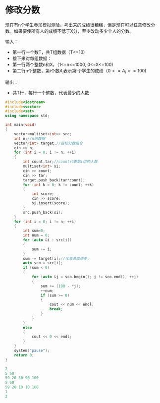 # 修改分数

现在有n个学生参加模拟测验，考出来的成绩很糟糕，但是现在可以任意修改分数。如果要使所有人的成绩不低于X分，至少改动多少个人的分数。

输入：

- 第一行一个数T，共T组数据（T<=10)
- 接下来对每组数据：
- 第一行两个整数n和X，（1<=n<=1000, 0<=X<=100)
- 第二行n个整数，第i个数$A_i$表示第i个学生的成绩（$0<=A_i<=100$)

输出：

- 共T行，每行一个整数，代表最少的人数

~~~c++
#include<iostream>
#include<vector>
#include<set>
using namespace std;

int main(void)
{
	vector<multiset<int>> src;
	int n;//n组数据
	vector<int> target;//目标分数组合
	cin >> n;
	for (int i = 0; i != n; ++i)
	{
		int count,tar;//count代表第i组的人数
		multiset<int> si;
		cin >> count;
		cin >> tar;
		target.push_back(tar*count);
		for (int k = 0; k != count; ++k)
		{
			int score;
			cin >> score;
			si.insert(score);
		}
		src.push_back(si);
	}
	for (int i = 0; i != n; ++i)
	{
		int sum=0;
		int num = 0;
		for (auto &i : src[i])
		{
			sum += i;
		}
		sum -= target[i];//代表总成绩差;
		auto sco = src[i];
		if (sum < 0)
		{			
			for (auto &j = sco.begin(); j != sco.end(); ++j)
			{
				sum += (100 - *j);
				++num;
				if (sum >= 0)
				{
					cout << num << endl;
					break;
				}
			}
		}
		else
		{
			cout << 0 << endl;
		}
	}
	system("pause");
	return 0;
}
~~~

~~~c++
2
5 60
59 20 30 90 100
5 60
59 20 10 10 100
1
2
~~~

